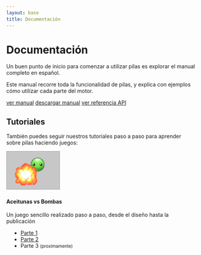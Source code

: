 ```yaml
---
layout: base 
title: Documentación
---
```


# Documentación

Un buen punto de inicio para comenzar a utilizar pilas es explorar el manual completo en español.

Este manual recorre toda la funcionalidad de pilas, y explica con ejemplos cómo utilizar cada parte del motor.

<div class="clearfix center">
    <a href='https://pilas.readthedocs.org/es/latest/' class='button purple'>ver manual</a>
    <a href='http://media.readthedocs.org/pdf/pilas/latest/pilas.pdf' class='button blue'>descargar manual</a>
    <a href='referencia/index.html' class='button green'>ver referencia API</a>
</div>


## Tutoriales

También puedes seguir nuestros tutoriales paso a paso para aprender
sobre pilas haciendo juegos:


<div class='grid_12 alpha borde' style='margin-top: 1em'>

<div class='grid_2 alpha'>
<a href="aceitunas_vs_bombas_parte_1.html"><img style='border: 1px solid #A8A8A8;' src='./images/tutoriales/aceitunas_vs_bombas.png'></a>
</div>

<div class="grid_10 omega">
 <h4>Aceitunas vs Bombas</h4>

 <p>Un juego sencillo realizado paso a paso, desde el diseño hasta la publicación
 <ul style='margin-left: 1em; list-style-type: disc'>
  <li><a href="aceitunas_vs_bombas_parte_1.html">Parte 1</a></li>
  <li><a href="aceitunas_vs_bombas_parte_2.html">Parte 2</a></li>
  <li>Parte 3 <small>(proximamente)</small></li>
 </ul>
</div>

</div>
